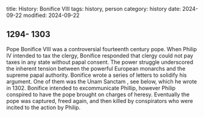 title: History: Bonifice VIII
tags: history, person
category: history
date: 2024-09-22
modified: 2024-09-22


 1294-
1303
-
Pope Bonifice VIII was a
 controversial fourteenth century pope. When Philip IV intended to
 tax the clergy, Bonifice responded that clergy could not pay taxes
 in any state without papal consent. The power struggle underscored
 the inherent tension between the powerful European monarchs and the
 supreme papal authority. Bonifice wrote a series of letters to
 solidify his argument. One of them was the Unam Sanctam , see
 below, which he wrote in 1302.
 Bonifice intended to
 excommunicate Phillip, however Philip conspired to have the pope
 brought on charges of heresy. Eventually the pope was captured,
 freed again, and then killed by conspirators who were incited to the
 action by Philip.





